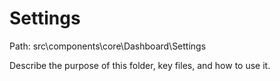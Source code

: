 # Settings

Path: src\components\core\Dashboard\Settings

Describe the purpose of this folder, key files, and how to use it.
